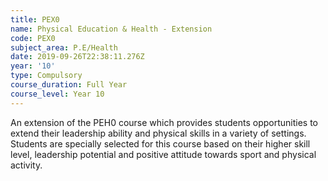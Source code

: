 ```yaml
---
title: PEX0
name: Physical Education & Health - Extension
code: PEX0
subject_area: P.E/Health
date: 2019-09-26T22:38:11.276Z
year: '10'
type: Compulsory
course_duration: Full Year
course_level: Year 10
---
```

An extension of the PEH0 course which provides students opportunities to extend their leadership ability and physical skills in a variety of settings. Students are specially selected for this course based on their higher skill level, leadership potential and positive attitude towards sport and physical activity.
